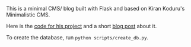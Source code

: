 This is a minimal CMS/ blog built with Flask and based on Kiran Koduru's Minimalistic CMS.  

Here is the [code for his project](https://github.com/kirankoduru/flask-cms-demo) and a short [blog post](https://kirankoduru.github.io/python/flask-cms-app.html) about it.  

To create the database, run `python scripts/create_db.py`.  
